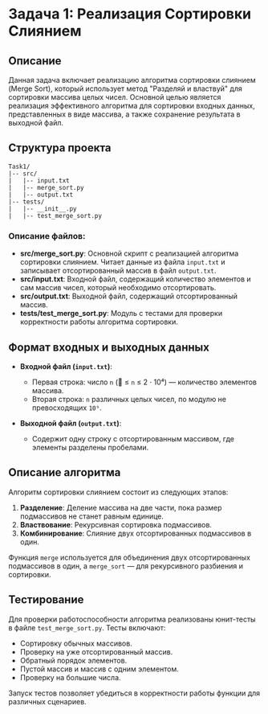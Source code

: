 # Задача 1: Реализация Сортировки Слиянием

## Описание

Данная задача включает реализацию алгоритма сортировки слиянием (Merge Sort), который использует метод "Разделяй и властвуй" для сортировки массива целых чисел. Основной целью является реализация эффективного алгоритма для сортировки входных данных, представленных в виде массива, а также сохранение результата в выходной файл.

## Структура проекта

```
Task1/
|-- src/
|   |-- input.txt
|   |-- merge_sort.py
|   |-- output.txt
|-- tests/
|   |-- __init__.py
|   |-- test_merge_sort.py
```

### Описание файлов:

- **src/merge\_sort.py**: Основной скрипт с реализацией алгоритма сортировки слиянием. Читает данные из файла `input.txt` и записывает отсортированный массив в файл `output.txt`.
- **src/input.txt**: Входной файл, содержащий количество элементов и сам массив чисел, который необходимо отсортировать.
- **src/output.txt**: Выходной файл, содержащий отсортированный массив.
- **tests/test\_merge\_sort.py**: Модуль с тестами для проверки корректности работы алгоритма сортировки.

## Формат входных и выходных данных

- **Входной файл (****`input.txt`****)**:

  - Первая строка: число `n` ( ≤ `n` ≤ 2 ⋅ 10⁴) — количество элементов массива.
  - Вторая строка: `n` различных целых чисел, по модулю не превосходящих `10⁹`.

- **Выходной файл (****`output.txt`****)**:

  - Содержит одну строку с отсортированным массивом, где элементы разделены пробелами.

## Описание алгоритма

Алгоритм сортировки слиянием состоит из следующих этапов:

1. **Разделение**: Деление массива на две части, пока размер подмассивов не станет равным единице.
2. **Властвование**: Рекурсивная сортировка подмассивов.
3. **Комбинирование**: Слияние двух отсортированных подмассивов в один.

Функция `merge` используется для объединения двух отсортированных подмассивов в один, а `merge_sort` — для рекурсивного разбиения и сортировки.

## Тестирование

Для проверки работоспособности алгоритма реализованы юнит-тесты в файле `test_merge_sort.py`. Тесты включают:

- Сортировку обычных массивов.
- Проверку на уже отсортированный массив.
- Обратный порядок элементов.
- Пустой массив и массив с одним элементом.
- Проверку на большие числа.

Запуск тестов позволяет убедиться в корректности работы функции для различных сценариев.
